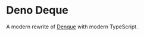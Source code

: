 # Deno Deque
A modern rewrite of [Denque](https://github.com/invertase/denque) with modern TypeScript.
